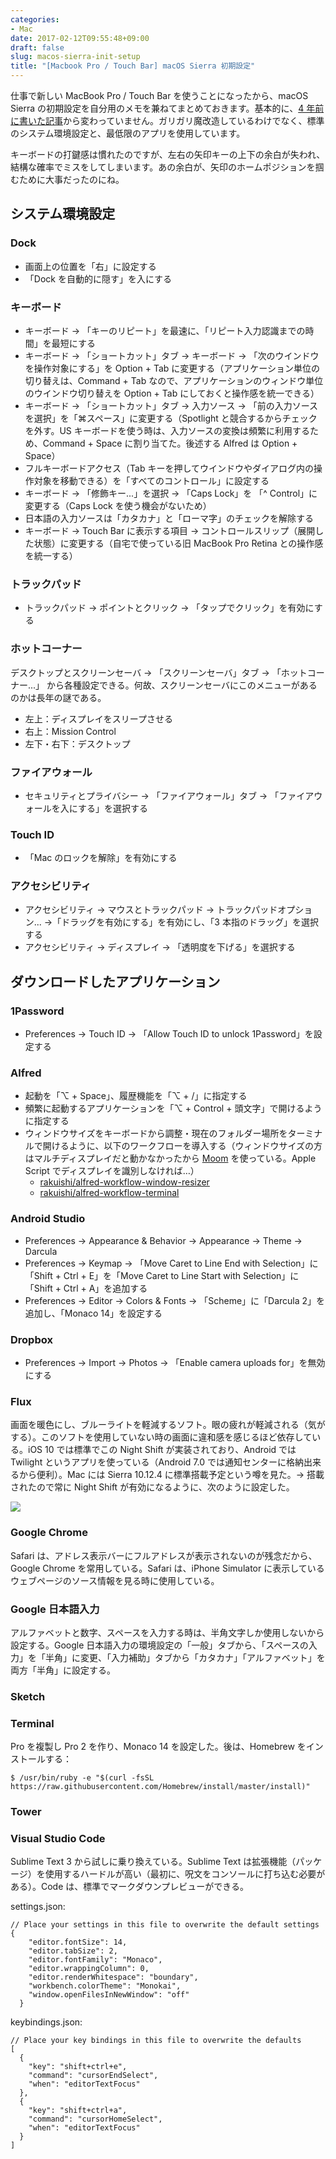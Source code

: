 ```yaml
---
categories:
- Mac
date: 2017-02-12T09:55:48+09:00
draft: false
slug: macos-sierra-init-setup
title: "[Macbook Pro / Touch Bar] macOS Sierra 初期設定"
---
```


仕事で新しい MacBook Pro / Touch Bar を使うことになったから、macOS Sierra の初期設定を自分用のメモを兼ねてまとめておきます。基本的に、[4 年前に書いた記事](/archives/5571/)から変わっていません。ガリガリ魔改造しているわけでなく、標準のシステム環境設定と、最低限のアプリを使用しています。

キーボードの打鍵感は慣れたのですが、左右の矢印キーの上下の余白が失われ、結構な確率でミスをしてしまいます。あの余白が、矢印のホームポジションを掴むために大事だったのにね。

## システム環境設定

### Dock

- 画面上の位置を「右」に設定する
- 「Dock を自動的に隠す」を入にする

### キーボード

- キーボード → 「キーのリピート」を最速に、「リピート入力認識までの時間」を最短にする
- キーボード → 「ショートカット」タブ → キーボード → 「次のウインドウを操作対象にする」を Option + Tab に変更する（アプリケーション単位の切り替えは、Command + Tab なので、アプリケーションのウィンドウ単位のウインドウ切り替えを Option + Tab にしておくと操作感を統一できる）
- キーボード → 「ショートカット」タブ → 入力ソース → 「前の入力ソースを選択」を「⌘スペース」に変更する（Spotlight と競合するからチェックを外す。US キーボードを使う時は、入力ソースの変換は頻繁に利用するため、Command + Space に割り当てた。後述する Alfred は Option + Space）
- フルキーボードアクセス（Tab キーを押してウインドウやダイアログ内の操作対象を移動できる）を「すべてのコントロール」に設定する
- キーボード → 「修飾キー...」を選択 → 「Caps Lock」を 「^ Control」に変更する（Caps Lock を使う機会がないため）
- 日本語の入力ソースは「カタカナ」と「ローマ字」のチェックを解除する
- キーボード → Touch Bar に表示する項目 → コントロールスリップ（展開した状態）に変更する（自宅で使っている旧 MacBook Pro Retina との操作感を統一する）

### トラックパッド

- トラックパッド → ポイントとクリック → 「タップでクリック」を有効にする

### ホットコーナー

デスクトップとスクリーンセーバ → 「スクリーンセーバ」タブ → 「ホットコーナー...」 から各種設定できる。何故、スクリーンセーバにこのメニューがあるのかは長年の謎である。

- 左上：ディスプレイをスリープさせる
- 右上：Mission Control
- 左下・右下：デスクトップ  

### ファイアウォール

- セキュリティとプライバシー → 「ファイアウォール」タブ → 「ファイアウォールを入にする」を選択する

### Touch ID

- 「Mac のロックを解除」を有効にする

### アクセシビリティ

- アクセシビリティ → マウスとトラックパッド → トラックパッドオプション... →「ドラッグを有効にする」を有効にし、「3 本指のドラッグ」を選択する
- アクセシビリティ → ディスプレイ → 「透明度を下げる」を選択する

## ダウンロードしたアプリケーション

### 1Password

- Preferences → Touch ID → 「Allow Touch ID to unlock 1Password」を設定する

### Alfred

- 起動を「⌥ + Space」、履歴機能を「⌥ + /」に指定する
- 頻繁に起動するアプリケーションを「⌥ + Control + 頭文字」で開けるように指定する
- ウィンドウサイズをキーボードから調整・現在のフォルダー場所をターミナルで開けるように、以下のワークフローを導入する（ウィンドウサイズの方はマルチディスプレイだと動かなかったから [Moom](https://itunes.apple.com/jp/app/id419330170?at=11l3RT) を使っている。Apple Script でディスプレイを識別しなければ…）
  - [rakuishi/alfred-workflow-window-resizer](https://github.com/rakuishi/alfred-workflow-window-resizer)
  - [rakuishi/alfred-workflow-terminal](https://github.com/rakuishi/alfred-workflow-terminal)

### Android Studio

- Preferences → Appearance & Behavior → Appearance → Theme → Darcula
- Preferences → Keymap → 「Move Caret to Line End with Selection」に「Shift + Ctrl + E」を「Move Caret to Line Start with Selection」に「Shift + Ctrl + A」を追加する
- Preferences → Editor → Colors & Fonts → 「Scheme」に「Darcula 2」を追加し、「Monaco 14」を設定する

### Dropbox

- Preferences → Import → Photos → 「Enable camera uploads for」を無効にする

### Flux

画面を暖色にし、ブルーライトを軽減するソフト。眼の疲れが軽減される（気がする）。このソフトを使用していない時の画面に違和感を感じるほど依存している。iOS 10 では標準でこの Night Shift が実装されており、Android では Twilight というアプリを使っている（Android 7.0 では通知センターに格納出来るから便利）。Mac には Sierra 10.12.4 に標準搭載予定という噂を見た。→ 搭載されたので常に Night Shift が有効になるように、次のように設定した。

![](/images/2017/02/night-shift.png)

### Google Chrome

Safari は、アドレス表示バーにフルアドレスが表示されないのが残念だから、Google Chrome を常用している。Safari は、iPhone Simulator に表示しているウェブページのソース情報を見る時に使用している。

### Google 日本語入力

アルファベットと数字、スペースを入力する時は、半角文字しか使用しないから設定する。Google 日本語入力の環境設定の「一般」タブから、「スペースの入力」を「半角」に変更、「入力補助」タブから「カタカナ」「アルファベット」を両方「半角」に設定する。

### Sketch

### Terminal

Pro を複製し Pro 2 を作り、Monaco 14 を設定した。後は、Homebrew をインストールする：

```
$ /usr/bin/ruby -e "$(curl -fsSL https://raw.githubusercontent.com/Homebrew/install/master/install)"
```

### Tower

### Visual Studio Code

Sublime Text 3 から試しに乗り換えている。Sublime Text は拡張機能（パッケージ）を使用するハードルが高い（最初に、呪文をコンソールに打ち込む必要がある）。Code は、標準でマークダウンプレビューができる。

settings.json:

```
// Place your settings in this file to overwrite the default settings
{
    "editor.fontSize": 14,
    "editor.tabSize": 2,
    "editor.fontFamily": "Monaco",
    "editor.wrappingColumn": 0,
    "editor.renderWhitespace": "boundary",
    "workbench.colorTheme": "Monokai",
    "window.openFilesInNewWindow": "off"
  }
```

keybindings.json:

```
// Place your key bindings in this file to overwrite the defaults
[
  {
    "key": "shift+ctrl+e",
    "command": "cursorEndSelect",
    "when": "editorTextFocus"
  },
  {
    "key": "shift+ctrl+a",
    "command": "cursorHomeSelect",
    "when": "editorTextFocus"
  }
]
```


